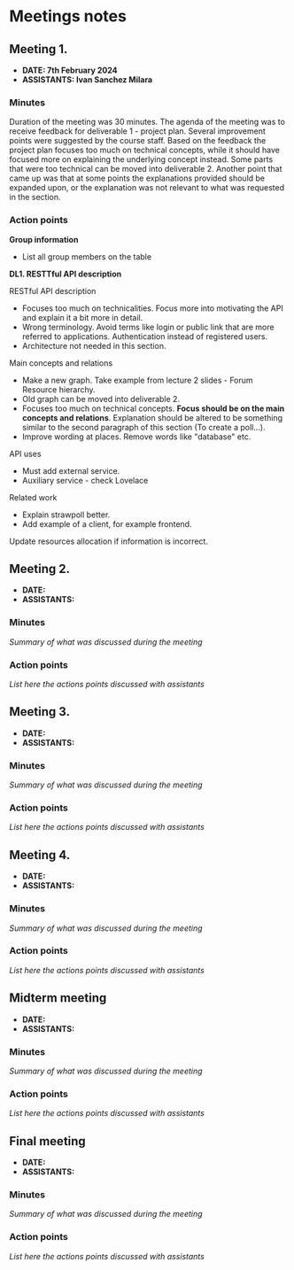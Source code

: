 # Meetings notes

## Meeting 1.

- **DATE: 7th February 2024**
- **ASSISTANTS: Ivan Sanchez Milara**

### Minutes

Duration of the meeting was 30 minutes. The agenda of the meeting was to receive feedback for deliverable 1 - project plan. Several improvement points were suggested by the course staff. Based on the feedback the project plan focuses too much on technical concepts, while it should have focused more on explaining the underlying concept instead. Some parts that were too technical can be moved into deliverable 2. Another point that came up was that at some points the explanations provided should be expanded upon, or the explanation was not relevant to what was requested in the section.

### Action points

**Group information**

- List all group members on the table

**DL1. RESTTful API description**

RESTful API description

- Focuses too much on technicalities. Focus more into motivating the API and explain it a bit more in detail.
- Wrong terminology. Avoid terms like login or public link that are more referred to applications. Authentication instead of registered users.
- Architecture not needed in this section.

Main concepts and relations

- Make a new graph. Take example from lecture 2 slides - Forum Resource hierarchy.
- Old graph can be moved into deliverable 2.
- Focuses too much on technical concepts. **Focus should be on the main concepts and relations**. Explanation should be altered to be something similar to the second paragraph of this section (To create a poll...).
- Improve wording at places. Remove words like "database" etc.

API uses

- Must add external service.
- Auxiliary service - check Lovelace

Related work

- Explain strawpoll better.
- Add example of a client, for example frontend.

Update resources allocation if information is incorrect.

## Meeting 2.

- **DATE:**
- **ASSISTANTS:**

### Minutes

_Summary of what was discussed during the meeting_

### Action points

_List here the actions points discussed with assistants_

## Meeting 3.

- **DATE:**
- **ASSISTANTS:**

### Minutes

_Summary of what was discussed during the meeting_

### Action points

_List here the actions points discussed with assistants_

## Meeting 4.

- **DATE:**
- **ASSISTANTS:**

### Minutes

_Summary of what was discussed during the meeting_

### Action points

_List here the actions points discussed with assistants_

## Midterm meeting

- **DATE:**
- **ASSISTANTS:**

### Minutes

_Summary of what was discussed during the meeting_

### Action points

_List here the actions points discussed with assistants_

## Final meeting

- **DATE:**
- **ASSISTANTS:**

### Minutes

_Summary of what was discussed during the meeting_

### Action points

_List here the actions points discussed with assistants_
